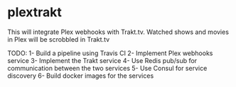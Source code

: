 # plextrakt
This will integrate Plex webhooks with Trakt.tv. Watched shows and movies in Plex will be scrobbled in Trakt.tv 

TODO:
1- Build a pipeline using Travis CI
2- Implement Plex webhooks service
3- Implement the Trakt service
4- Use Redis pub/sub for communication between the two services
5- Use Consul for service discovery
6- Build docker images for the services
